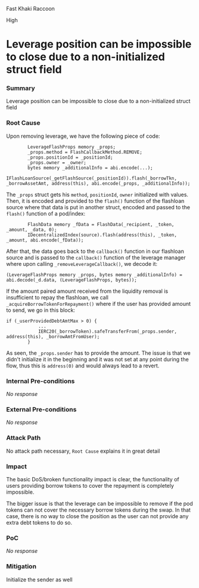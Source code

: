 Fast Khaki Raccoon

High

# Leverage position can be impossible to close due to a non-initialized struct field

### Summary

Leverage position can be impossible to close due to a non-initialized struct field

### Root Cause

Upon removing leverage, we have the following piece of code:
```solidity
        LeverageFlashProps memory _props;
        _props.method = FlashCallbackMethod.REMOVE;
        _props.positionId = _positionId;
        _props.owner = _owner;
        bytes memory _additionalInfo = abi.encode(...);
        IFlashLoanSource(_getFlashSource(_positionId)).flash(_borrowTkn, _borrowAssetAmt, address(this), abi.encode(_props, _additionalInfo));
```
The `_props` struct gets his `method`, `positionId`, `owner` initialized with values. Then, it is encoded and provided to the `flash()` function of the flashloan source where that data is put in another struct, encoded and passed to the `flash()` function of a pod/index:
```solidity
        FlashData memory _fData = FlashData(_recipient, _token, _amount, _data, 0);
        IDecentralizedIndex(source).flash(address(this), _token, _amount, abi.encode(_fData));
```
After that, the data goes back to the `callback()` function in our flashloan source and is passed to the `callback()` function of the leverage manager where upon calling `_removeLeverageCallback()`, we decode it:
```solidity
(LeverageFlashProps memory _props, bytes memory _additionalInfo) = abi.decode(_d.data, (LeverageFlashProps, bytes));
```
If the amount paired amount received from the liquidity removal is insufficient to repay the flashloan, we call `_acquireBorrowTokenForRepayment()` where if the user has provided amount to send, we go in this block:
```solidity
if (_userProvidedDebtAmtMax > 0) {
            ...
            IERC20(_borrowToken).safeTransferFrom(_props.sender, address(this), _borrowAmtFromUser);
        }
```
As seen, the `_props.sender` has to provide the amount. The issue is that we didn't initialize it in the beginning and it was not set at any point during the flow, thus this is `address(0)` and would always lead to a revert.

### Internal Pre-conditions

_No response_

### External Pre-conditions

_No response_

### Attack Path

No attack path necessary, `Root Cause` explains it in great detail

### Impact

The basic DoS/broken functionality impact is clear, the functionality of users providing borrow tokens to cover the repayment is completely impossible.

The bigger issue is that the leverage can be impossible to remove if the pod tokens can not cover the necessary borrow tokens during the swap. In that case, there is no way to close the position as the user can not provide any extra debt tokens to do so.

### PoC

_No response_

### Mitigation

Initialize the sender as well